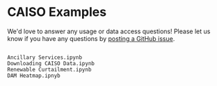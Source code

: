 # CAISO Examples
We'd love to answer any usage or data access questions! Please let us know if you have any questions by [posting a GitHub issue](https://github.com/kmax12/gridstatus/issues).

```{toctree}

Ancillary Services.ipynb
Downloading CAISO Data.ipynb
Renewable Curtailment.ipynb
DAM Heatmap.ipnyb

```